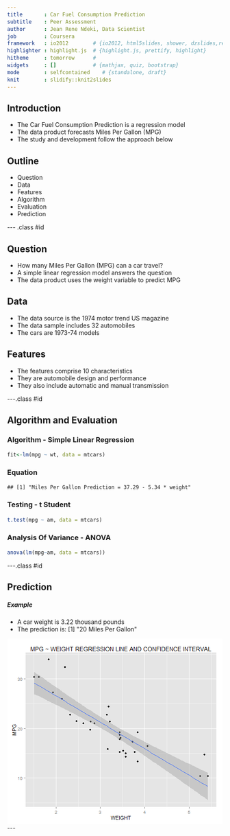```yaml
---
title       : Car Fuel Consumption Prediction
subtitle    : Peer Assessment
author      : Jean Rene Ndeki, Data Scientist
job         : Coursera
framework   : io2012        # {io2012, html5slides, shower, dzslides,revealjs, ...}
highlighter : highlight.js  # {highlight.js, prettify, highlight}
hitheme     : tomorrow      # 
widgets     : []            # {mathjax, quiz, bootstrap}
mode        : selfcontained    # {standalone, draft}
knit        : slidify::knit2slides
---
```


## Introduction

- The Car Fuel Consumption Prediction is a regression model
- The data product forecasts Miles Per Gallon (MPG)
- The study and development follow the approach below

## Outline

- Question
- Data
- Features
- Algorithm
- Evaluation
- Prediction

--- .class #id 

## Question

- How many Miles Per Gallon (MPG) can a car travel?
- A simple linear regression model answers the question 
- The data product uses the weight variable to predict MPG 

## Data

- The data source is the 1974 motor trend US magazine
- The data sample includes 32 automobiles 
- The cars are 1973-74 models

## Features

- The features comprise 10 characteristics 
- They are automobile design and performance
- They also include automatic and manual transmission

---.class #id 

## Algorithm and Evaluation

### Algorithm - Simple Linear Regression 

```r
fit<-lm(mpg ~ wt, data = mtcars)
```

### Equation 

```
## [1] "Miles Per Gallon Prediction = 37.29 - 5.34 * weight"
```

### Testing - t Student

```r
t.test(mpg ~ am, data = mtcars)
```

### Analysis Of Variance - ANOVA 

```r
anova(lm(mpg~am, data = mtcars))
```

---.class #id 
## Prediction

##### Example
- A car weight is 3.22 thousand pounds
- The prediction is:
[1] "20 Miles Per Gallon"
<img src="assets/fig/unnamed-chunk-7-1.png" title="plot of chunk unnamed-chunk-7" alt="plot of chunk unnamed-chunk-7" style="display: block; margin: auto;" />
---
